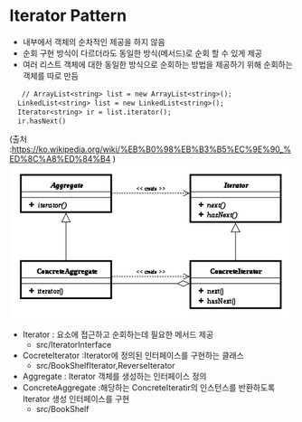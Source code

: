 # Iterator Pattern

- 내부에서 객체의 순차적인 제공을 하지 않음
- 순회 구현 방식이 다르더라도 동일한 방식(메서드)로 순회 할 수 있게 제공
- 여러 리스트 객체에 대한 동일한 방식으로 순회하는 방법을 제공하기 위해 순회하는 객체를 따로 만듬

```
   // ArrayList<string> list = new ArrayList<string>();
  LinkedList<string> list = new LinkedList<string>();
  Iterator<string> ir = list.iterator();
  ir.hasNext()
```

(출처 :https://ko.wikipedia.org/wiki/%EB%B0%98%EB%B3%B5%EC%9E%90_%ED%8C%A8%ED%84%B4 )
![구조](class_diagram.png)

- Iterator : 요소에 접근하고 순회하는데 필요한 메서드 제공
  - src/IteratorInterface
- CocreteIterator :Iterator에 정의된 인터페이스를 구현하는 클래스
  - src/BookShelfIterator,ReverseIterator
- Aggregate : Iterator 객체를 생성하는 인터페이스 정의
- ConcreteAggregate :해당하는 ConcreteIteratir의 인스턴스를 반환하도록 Iterator 생성 인터페이스를 구현
  - src/BookShelf
